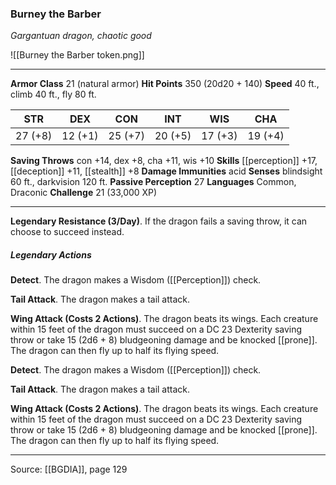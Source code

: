 ### Burney the Barber
_Gargantuan dragon, chaotic good_

![[Burney the Barber token.png]]


---

**Armor Class** 21 (natural armor)
**Hit Points** 350 (20d20 + 140)
**Speed** 40 ft., climb 40 ft., fly 80 ft.

| STR     | DEX     | CON     | INT     | WIS     | CHA     |
|---------|---------|---------|---------|---------|---------|
| 27 (+8) | 12 (+1) | 25 (+7) | 20 (+5) | 17 (+3) | 19 (+4) |

**Saving Throws** con +14, dex +8, cha +11, wis +10
**Skills** [[perception]] +17, [[deception]] +11, [[stealth]] +8
**Damage Immunities** acid
**Senses** blindsight 60 ft., darkvision 120 ft.
**Passive Perception** 27
**Languages** Common, Draconic
**Challenge** 21 (33,000 XP)

---

**Legendary Resistance (3/Day)**. If the dragon fails a saving throw, it can choose to succeed instead.

##### Legendary Actions
**Detect**. The dragon makes a Wisdom ([[Perception]]) check.

**Tail Attack**. The dragon makes a tail attack.

**Wing Attack (Costs 2 Actions)**. The dragon beats its wings. Each creature within 15 feet of the dragon must succeed on a DC 23 Dexterity saving throw or take 15 (2d6 + 8) bludgeoning damage and be knocked [[prone]]. The dragon can then fly up to half its flying speed.

**Detect**. The dragon makes a Wisdom ([[Perception]]) check.

**Tail Attack**. The dragon makes a tail attack.

**Wing Attack (Costs 2 Actions)**. The dragon beats its wings. Each creature within 15 feet of the dragon must succeed on a DC 23 Dexterity saving throw or take 15 (2d6 + 8) bludgeoning damage and be knocked [[prone]]. The dragon can then fly up to half its flying speed.


---

Source: [[BGDIA]], page 129
